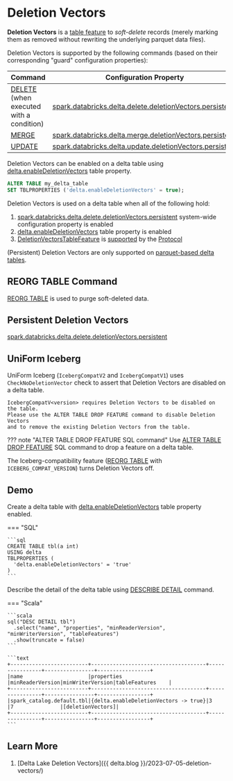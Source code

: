 # Deletion Vectors

**Deletion Vectors** is a [table feature](../table-features/index.md) to _soft-delete_ records (merely marking them as removed without rewriting the underlying parquet data files).

Deletion Vectors is supported by the following commands (based on their corresponding "guard" configuration properties):

Command | Configuration Property
-|-
 [DELETE](../commands/delete/index.md)<br>(when executed with a condition) | [spark.databricks.delta.delete.deletionVectors.persistent](../configuration-properties/index.md#delete.deletionVectors.persistent)
 [MERGE](../commands/merge/index.md) | [spark.databricks.delta.merge.deletionVectors.persistent](../configuration-properties/index.md#merge.deletionVectors.persistent)
 [UPDATE](../commands/update/index.md) | [spark.databricks.delta.update.deletionVectors.persistent](../configuration-properties/index.md#update.deletionVectors.persistent)

Deletion Vectors can be enabled on a delta table using [delta.enableDeletionVectors](../table-properties/DeltaConfigs.md#enableDeletionVectors) table property.

```sql
ALTER TABLE my_delta_table
SET TBLPROPERTIES ('delta.enableDeletionVectors' = true);
```

Deletion Vectors is used on a delta table when all of the following hold:

1. [spark.databricks.delta.delete.deletionVectors.persistent](../configuration-properties/DeltaSQLConf.md#DELETE_USE_PERSISTENT_DELETION_VECTORS) system-wide configuration property is enabled
1. [delta.enableDeletionVectors](../table-properties/DeltaConfigs.md#enableDeletionVectors) table property is enabled
1. [DeletionVectorsTableFeature](DeletionVectorsTableFeature.md) is [supported](../table-features/TableFeatureSupport.md#isFeatureSupported) by the [Protocol](../Protocol.md)

(Persistent) Deletion Vectors are only supported on [parquet-based delta tables](../Protocol.md#assertTablePropertyConstraintsSatisfied).

## REORG TABLE Command

[REORG TABLE](../commands/reorg/index.md) is used to purge soft-deleted data.

## Persistent Deletion Vectors

[spark.databricks.delta.delete.deletionVectors.persistent](../configuration-properties/index.md#delete.deletionVectors.persistent)

## UniForm Iceberg

UniForm Iceberg (`IcebergCompatV2` and `IcebergCompatV1`) uses `CheckNoDeletionVector` check to assert that Deletion Vectors are disabled on a delta table.

```text
IcebergCompatV<version> requires Deletion Vectors to be disabled on the table.
Please use the ALTER TABLE DROP FEATURE command to disable Deletion Vectors
and to remove the existing Deletion Vectors from the table.
```

??? note "ALTER TABLE DROP FEATURE SQL command"
    Use [ALTER TABLE DROP FEATURE](../sql/index.md#ALTER-TABLE-DROP-FEATURE) SQL command to drop a feature on a delta table.

The Iceberg-compatibility feature ([REORG TABLE](../commands/reorg/index.md) with `ICEBERG_COMPAT_VERSION`) turns Deletion Vectors off.

## Demo

Create a delta table with [delta.enableDeletionVectors](../table-properties/DeltaConfigs.md#enableDeletionVectors) table property enabled.

=== "SQL"

    ```sql
    CREATE TABLE tbl(a int)
    USING delta
    TBLPROPERTIES (
      'delta.enableDeletionVectors' = 'true'
    )
    ```

Describe the detail of the delta table using [DESCRIBE DETAIL](../commands/describe-detail/index.md) command.

=== "Scala"

    ```scala
    sql("DESC DETAIL tbl")
      .select("name", "properties", "minReaderVersion", "minWriterVersion", "tableFeatures")
      .show(truncate = false)
    ```

    ```text
    +-------------------------+-------------------------------------+----------------+----------------+-----------------+
    |name                     |properties                           |minReaderVersion|minWriterVersion|tableFeatures    |
    +-------------------------+-------------------------------------+----------------+----------------+-----------------+
    |spark_catalog.default.tbl|{delta.enableDeletionVectors -> true}|3               |7               |[deletionVectors]|
    +-------------------------+-------------------------------------+----------------+----------------+-----------------+
    ```

## Learn More

1. [Delta Lake Deletion Vectors]({{ delta.blog }}/2023-07-05-deletion-vectors/)
